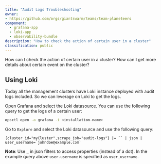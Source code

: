 ```yaml
---
title: "Audit Logs Troubleshooting"
owner:
- https://github.com/orgs/giantswarm/teams/team-planeteers
component:
  - grafana-app
  - loki-app
  - observability-bundle
description: "How to check the action of certain user in a cluster"
classification: public
---
```


How can I check the action of certain user in a cluster? How can I get more details about certain event on the cluster?

## Using Loki

Today all the management clusters have Loki instance deployed with audit logs included. So we can leverage on Loki to get the logs.

Open Grafana and select the Loki datasource. You can use the following query to get the logs of a certain user:

```sh
opsctl open -a grafana -i <installation-name>
```

Go to `Explore` and select the Loki datasource and use the following query:

```text
{cluster_id="myCluster",scrape_job="audit-logs"} |= `` | json | user_username=`johndoe@example.com`
```

__Note__: Use `_` in json filters to access properties (instead of a dot). In the example query above `user.username` is specified as `user_username`.
